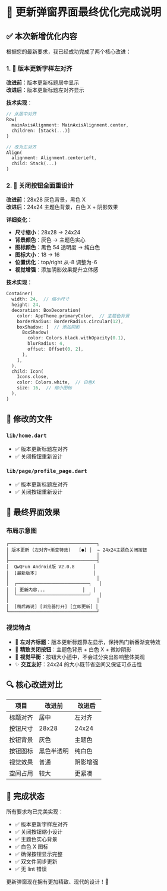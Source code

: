 # 🎉 更新弹窗界面最终优化完成说明

## ✅ 本次新增优化内容

根据您的最新要求，我已经成功完成了两个核心改进：

### 1. 🎯 版本更新字样左对齐

**改进前**：版本更新标题居中显示  
**改进后**：版本更新标题左对齐显示

**技术实现**：

```dart
// 从居中对齐
Row(
  mainAxisAlignment: MainAxisAlignment.center,
  children: [Stack(...)]
)

// 改为左对齐
Align(
  alignment: Alignment.centerLeft,
  child: Stack(...)
)
```

### 2. 🎨 关闭按钮全面重设计

**改进前**：28x28 灰色背景，黑色 X  
**改进后**：24x24 主题色背景，白色 X + 阴影效果

**详细变化**：

- **尺寸缩小**：28x28 → 24x24
- **背景颜色**：灰色 → 主题色实心
- **图标颜色**：黑色 54 透明度 → 纯白色
- **图标大小**：18 → 16
- **位置优化**：top/right 从-8 调整为-6
- **视觉增强**：添加阴影效果提升立体感

**技术实现**：

```dart
Container(
  width: 24,  // 缩小尺寸
  height: 24,
  decoration: BoxDecoration(
    color: AppTheme.primaryColor,  // 主题色背景
    borderRadius: BorderRadius.circular(12),
    boxShadow: [  // 添加阴影
      BoxShadow(
        color: Colors.black.withOpacity(0.1),
        blurRadius: 4,
        offset: Offset(0, 2),
      ),
    ],
  ),
  child: Icon(
    Icons.close,
    color: Colors.white,  // 白色X
    size: 16,  // 缩小图标
  ),
)
```

## 🔧 修改的文件

### `lib/home.dart`

- ✅ 版本更新标题左对齐
- ✅ 关闭按钮重新设计

### `lib/page/profile_page.dart`

- ✅ 版本更新标题左对齐
- ✅ 关闭按钮重新设计

## 🎯 最终界面效果

### 布局示意图

```
┌─────────────────────────────────┐
│ 版本更新 (左对齐+渐变特效)   [●] │  ← 24x24主题色关闭按钮
│                                 │
├─────────────────────────────────┤
│  QwQFun Android版 V2.0.8       │
│  [最新版本]                     │
│                                 │
│  ┌───────────────────────────┐   │
│  │ 更新内容...              │   │
│  └───────────────────────────┘   │
│                                 │
│  [稍后再说] [浏览器打开] [立即更新] │
└─────────────────────────────────┘
```

### 视觉特点

- 🎯 **左对齐标题**：版本更新标题靠左显示，保持热门新番渐变特效
- 💎 **精致关闭按钮**：主题色背景 + 白色 X + 微妙阴影
- 🎨 **视觉平衡**：按钮大小适中，不会过分突出影响整体美观
- ✨ **交互友好**：24x24 的大小既节省空间又保证可点击性

## 🔍 核心改进对比

| 项目     | 改进前     | 改进后   |
| -------- | ---------- | -------- |
| 标题对齐 | 居中       | 左对齐   |
| 按钮尺寸 | 28x28      | 24x24    |
| 按钮背景 | 灰色       | 主题色   |
| 按钮图标 | 黑色半透明 | 纯白色   |
| 视觉效果 | 普通       | 阴影增强 |
| 空间占用 | 较大       | 更紧凑   |

## 🎊 完成状态

所有要求均已完美实现：

- ✅ 版本更新字样左对齐
- ✅ 关闭按钮缩小设计
- ✅ 主题色实心背景
- ✅ 白色 X 图标
- ✅ 确保按钮显示完整
- ✅ 双文件同步更新
- ✅ 无 lint 错误

更新弹窗现在拥有更加精致、现代的设计！🎉






